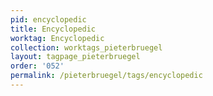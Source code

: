 ```yaml
---
pid: encyclopedic
title: Encyclopedic
worktag: Encyclopedic
collection: worktags_pieterbruegel
layout: tagpage_pieterbruegel
order: '052'
permalink: /pieterbruegel/tags/encyclopedic
---
```

